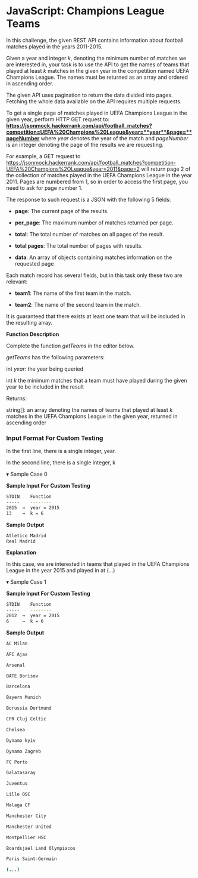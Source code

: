 # JavaScript: Champions League Teams

In this challenge, the given REST API contains information about football matches played in the years 2011-2015.

Given a year and integer _k_, denoting the minimum number of matches we are interested in, your task is to use the API to get the names of teams that played at least _k_ matches in the given year in the competition named UEFA Champions League. The names must be returned as an array and ordered in ascending order.

The given API uses pagination to return the data divided into pages. Fetching the whole data available on the API requires multiple requests.

To get a single page of matches played in UEFA Champions League in the given year, perform HTTP GET request to: **https://jsonmock.hackerrank.com/api/football_matches?competition=UEFA%20Champions%20League&year=**year**&page=**pageNumber** where _year_ denotes the year of the match and _pageNumber_ is an integer denoting the page of the results we are requesting.

For example, a GET request to https://jsonmock.hackerrank.com/api/football_matches?competition-UEFA%20Champions%2OLeague&year=2011&page=2 will return page 2 of the collection of matches played in the UEFA Champions League in the year 2011. Pages are numbered from 1, so in order to access the first page, you need to ask for page number 1.

The response to such request is a JSON with the following 5 fields:

- **page**: The current page of the results.

- **per_page**: The maximum number of matches returned per page.

- **total**: The total number of matches on all pages of the result.

- **total pages**: The total number of pages with results. 

- **data**: An array of objects containing matches information on the requested page

Each match record has several fields, but in this task only these two are relevant:

- **team1**: The name of the first team in the match.

- **team2**: The name of the second team in the match.

It is guaranteed that there exists at least one team that will be included in the resulting array.

**Function Description**

Complete the function _getTeams_ in the editor below.

_getTeams_ has the following parameters: 

int _year_: the year being queried

int _k_ the minimum matches that a team must have played during the given year to be included in the result 

Returns:

string[]: an array denoting the names of teams that played at least _k_ matches in the UEFA Champions League in the given year, returned in ascending order

### Input Format For Custom Testing

In the first line, there is a single integer, year. 

In the second line, there is a single integer, k

▾ Sample Case 0

**Sample Input For Custom Testing**
```bash
STDIN    Function
-----    --------
2015  →  year = 2015
13    →  k = 6
```

**Sample Output**
```bash
Atletico Madrid
Real Madrid
```

**Explanation**

In this case, we are interested in teams that played in the UEFA Champions League in the year 2015 and played in at (...)


▾ Sample Case 1

**Sample Input For Custom Testing**
```bash
STDIN    Function
-----    --------
2012  →  year = 2015
6     →  k = 6
```

**Sample Output**
```bash
AC Milan

AFC Ajax

Arsenal

BATE Borisov

Barcelona

Bayern Munich

Borussia Dortmund

CFR Cluj Celtic

Chelsea

Dynamo kyiv

Dynamo Zagreb

FC Porto

Galatasaray

Juventus

Lille OSC

Malaga CF

Manchester City

Manchester United

Montpellier HSC

Boardsjael Land Olympiacos

Paris Saint-Germain

(...)
```
